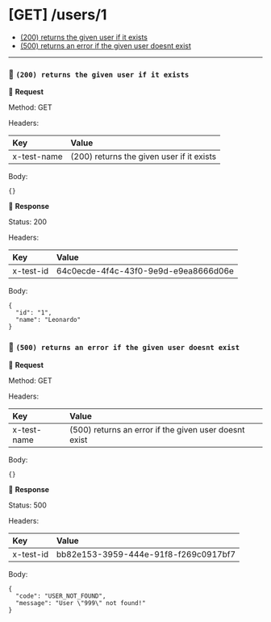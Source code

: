 # [GET] /users/1

* [(200) returns the given user if it exists](#64c0ecde-4f4c-43f0-9e9d-e9ea8666d06e)
* [(500) returns an error if the given user doesnt exist](#bb82e153-3959-444e-91f8-f269c0917bf7)

---

### :chicken: `(200) returns the given user if it exists` <a name="64c0ecde-4f4c-43f0-9e9d-e9ea8666d06e"></a>

:egg: **Request**

Method: GET

Headers: 

| Key | Value |
| :--- | :--- |
| x-test-name | (200) returns the given user if it exists |

Body: 

```
{}
```

:hatching_chick: **Response**

Status: 200

Headers: 

| Key | Value |
| :--- | :--- |
| x-test-id | 64c0ecde-4f4c-43f0-9e9d-e9ea8666d06e |

Body: 

```
{
  "id": "1",
  "name": "Leonardo"
}
```

### :chicken: `(500) returns an error if the given user doesnt exist` <a name="bb82e153-3959-444e-91f8-f269c0917bf7"></a>

:egg: **Request**

Method: GET

Headers: 

| Key | Value |
| :--- | :--- |
| x-test-name | (500) returns an error if the given user doesnt exist |

Body: 

```
{}
```

:hatching_chick: **Response**

Status: 500

Headers: 

| Key | Value |
| :--- | :--- |
| x-test-id | bb82e153-3959-444e-91f8-f269c0917bf7 |

Body: 

```
{
  "code": "USER_NOT_FOUND",
  "message": "User \"999\" not found!"
}
```
